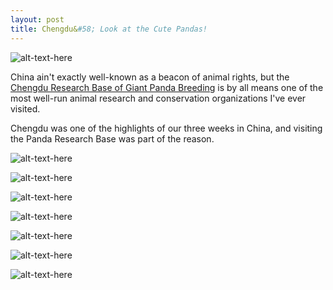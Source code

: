 ```yaml
---
layout: post
title: Chengdu&#58; Look at the Cute Pandas!
---
```


![alt-text-here](http://kenjilopezalt.github.io/images/20140625-pandas-/20140625-pandas-05.JPG "Pandas")

China ain't exactly well-known as a beacon of animal rights, but the <a href="http://www.panda.org.cn/english/">Chengdu Research Base of Giant Panda Breeding</a> is by all means one of the most well-run animal research and conservation organizations I've ever visited.

Chengdu was one of the highlights of our three weeks in China, and visiting the Panda Research Base was part of the reason.

![alt-text-here](http://kenjilopezalt.github.io/images/20140625-pandas-/20140625-pandas-07.JPG "Pandas")

![alt-text-here](http://kenjilopezalt.github.io/images/20140625-pandas-/20140625-pandas-06.JPG "Pandas")

![alt-text-here](http://kenjilopezalt.github.io/images/20140625-pandas-/20140625-pandas-12.JPG "Pandas")

![alt-text-here](http://kenjilopezalt.github.io/images/20140625-pandas-/20140625-pandas-14.JPG "Pandas")

![alt-text-here](http://kenjilopezalt.github.io/images/20140625-pandas-/20140625-pandas-18.JPG "Pandas")

![alt-text-here](http://kenjilopezalt.github.io/images/20140625-pandas-/20140625-pandas-19.JPG "Pandas")

![alt-text-here](http://kenjilopezalt.github.io/images/20140625-pandas-/20140625-pandas-20.JPG "Pandas")